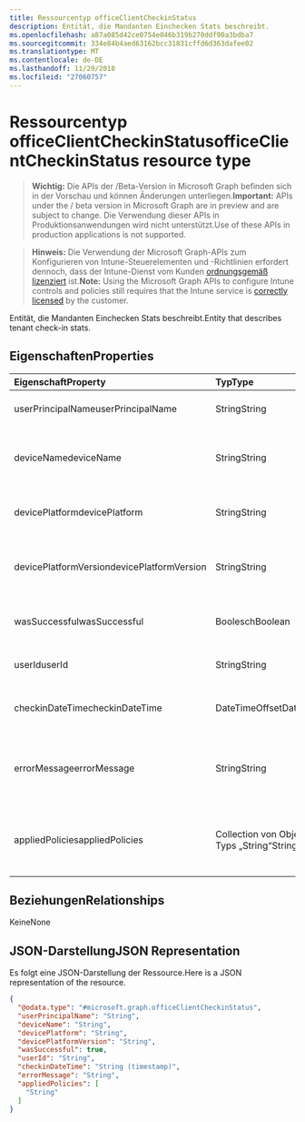 ```yaml
---
title: Ressourcentyp officeClientCheckinStatus
description: Entität, die Mandanten Einchecken Stats beschreibt.
ms.openlocfilehash: a87a085d42ce0754e046b319b270ddf90a3bdba7
ms.sourcegitcommit: 334e84b4aed63162bcc31831cffd6d363dafee02
ms.translationtype: MT
ms.contentlocale: de-DE
ms.lasthandoff: 11/29/2018
ms.locfileid: "27060757"
---
```

# <a name="officeclientcheckinstatus-resource-type"></a><span data-ttu-id="e0d2d-103">Ressourcentyp officeClientCheckinStatus</span><span class="sxs-lookup"><span data-stu-id="e0d2d-103">officeClientCheckinStatus resource type</span></span>

> <span data-ttu-id="e0d2d-104">**Wichtig:** Die APIs der /Beta-Version in Microsoft Graph befinden sich in der Vorschau und können Änderungen unterliegen.</span><span class="sxs-lookup"><span data-stu-id="e0d2d-104">**Important:** APIs under the / beta version in Microsoft Graph are in preview and are subject to change.</span></span> <span data-ttu-id="e0d2d-105">Die Verwendung dieser APIs in Produktionsanwendungen wird nicht unterstützt.</span><span class="sxs-lookup"><span data-stu-id="e0d2d-105">Use of these APIs in production applications is not supported.</span></span>

> <span data-ttu-id="e0d2d-106">**Hinweis:** Die Verwendung der Microsoft Graph-APIs zum Konfigurieren von Intune-Steuerelementen und -Richtlinien erfordert dennoch, dass der Intune-Dienst vom Kunden [ordnungsgemäß lizenziert](https://go.microsoft.com/fwlink/?linkid=839381) ist.</span><span class="sxs-lookup"><span data-stu-id="e0d2d-106">**Note:** Using the Microsoft Graph APIs to configure Intune controls and policies still requires that the Intune service is [correctly licensed](https://go.microsoft.com/fwlink/?linkid=839381) by the customer.</span></span>

<span data-ttu-id="e0d2d-107">Entität, die Mandanten Einchecken Stats beschreibt.</span><span class="sxs-lookup"><span data-stu-id="e0d2d-107">Entity that describes  tenant check-in stats.</span></span>
## <a name="properties"></a><span data-ttu-id="e0d2d-108">Eigenschaften</span><span class="sxs-lookup"><span data-stu-id="e0d2d-108">Properties</span></span>
|<span data-ttu-id="e0d2d-109">Eigenschaft</span><span class="sxs-lookup"><span data-stu-id="e0d2d-109">Property</span></span>|<span data-ttu-id="e0d2d-110">Typ</span><span class="sxs-lookup"><span data-stu-id="e0d2d-110">Type</span></span>|<span data-ttu-id="e0d2d-111">Beschreibung</span><span class="sxs-lookup"><span data-stu-id="e0d2d-111">Description</span></span>|
|:---|:---|:---|
|<span data-ttu-id="e0d2d-112">userPrincipalName</span><span class="sxs-lookup"><span data-stu-id="e0d2d-112">userPrincipalName</span></span>|<span data-ttu-id="e0d2d-113">String</span><span class="sxs-lookup"><span data-stu-id="e0d2d-113">String</span></span>|<span data-ttu-id="e0d2d-114">Benutzerprinzipalname des Geräts.</span><span class="sxs-lookup"><span data-stu-id="e0d2d-114">User principal name using the device.</span></span>|
|<span data-ttu-id="e0d2d-115">deviceName</span><span class="sxs-lookup"><span data-stu-id="e0d2d-115">deviceName</span></span>|<span data-ttu-id="e0d2d-116">String</span><span class="sxs-lookup"><span data-stu-id="e0d2d-116">String</span></span>|<span data-ttu-id="e0d2d-117">Name des Aufnahmegeräts einchecken möchten.</span><span class="sxs-lookup"><span data-stu-id="e0d2d-117">Device name trying to check-in.</span></span>|
|<span data-ttu-id="e0d2d-118">devicePlatform</span><span class="sxs-lookup"><span data-stu-id="e0d2d-118">devicePlatform</span></span>|<span data-ttu-id="e0d2d-119">String</span><span class="sxs-lookup"><span data-stu-id="e0d2d-119">String</span></span>|<span data-ttu-id="e0d2d-120">Geräteplattform einchecken möchten.</span><span class="sxs-lookup"><span data-stu-id="e0d2d-120">Device platform trying to check-in.</span></span>|
|<span data-ttu-id="e0d2d-121">devicePlatformVersion</span><span class="sxs-lookup"><span data-stu-id="e0d2d-121">devicePlatformVersion</span></span>|<span data-ttu-id="e0d2d-122">String</span><span class="sxs-lookup"><span data-stu-id="e0d2d-122">String</span></span>|<span data-ttu-id="e0d2d-123">Gerät Plattformversion einchecken möchten.</span><span class="sxs-lookup"><span data-stu-id="e0d2d-123">Device platform version trying to check-in.</span></span>|
|<span data-ttu-id="e0d2d-124">wasSuccessful</span><span class="sxs-lookup"><span data-stu-id="e0d2d-124">wasSuccessful</span></span>|<span data-ttu-id="e0d2d-125">Boolesch</span><span class="sxs-lookup"><span data-stu-id="e0d2d-125">Boolean</span></span>|<span data-ttu-id="e0d2d-126">Wenn das letzte Einchecken erfolgreich war.</span><span class="sxs-lookup"><span data-stu-id="e0d2d-126">If the last checkin was successful.</span></span>|
|<span data-ttu-id="e0d2d-127">userId</span><span class="sxs-lookup"><span data-stu-id="e0d2d-127">userId</span></span>|<span data-ttu-id="e0d2d-128">String</span><span class="sxs-lookup"><span data-stu-id="e0d2d-128">String</span></span>|<span data-ttu-id="e0d2d-129">Benutzer-ID des Geräts.</span><span class="sxs-lookup"><span data-stu-id="e0d2d-129">User identifier using the device.</span></span>|
|<span data-ttu-id="e0d2d-130">checkinDateTime</span><span class="sxs-lookup"><span data-stu-id="e0d2d-130">checkinDateTime</span></span>|<span data-ttu-id="e0d2d-131">DateTimeOffset</span><span class="sxs-lookup"><span data-stu-id="e0d2d-131">DateTimeOffset</span></span>|<span data-ttu-id="e0d2d-132">Letzte Gerät Einchecken Zeitpunkt in UTC.</span><span class="sxs-lookup"><span data-stu-id="e0d2d-132">Last device check-in time in UTC.</span></span>|
|<span data-ttu-id="e0d2d-133">errorMessage</span><span class="sxs-lookup"><span data-stu-id="e0d2d-133">errorMessage</span></span>|<span data-ttu-id="e0d2d-134">String</span><span class="sxs-lookup"><span data-stu-id="e0d2d-134">String</span></span>|<span data-ttu-id="e0d2d-135">Fehlermeldung, wenn alle zugeordneten für das letzte einchecken.</span><span class="sxs-lookup"><span data-stu-id="e0d2d-135">Error message if any associated for the last checkin.</span></span>|
|<span data-ttu-id="e0d2d-136">appliedPolicies</span><span class="sxs-lookup"><span data-stu-id="e0d2d-136">appliedPolicies</span></span>|<span data-ttu-id="e0d2d-137">Collection von Objekten des Typs „String“</span><span class="sxs-lookup"><span data-stu-id="e0d2d-137">String collection</span></span>|<span data-ttu-id="e0d2d-138">Liste der Richtlinien an das Gerät als letzten Checkin übermittelt wurden.</span><span class="sxs-lookup"><span data-stu-id="e0d2d-138">List of policies delivered to the device as last checkin.</span></span>|

## <a name="relationships"></a><span data-ttu-id="e0d2d-139">Beziehungen</span><span class="sxs-lookup"><span data-stu-id="e0d2d-139">Relationships</span></span>
<span data-ttu-id="e0d2d-140">Keine</span><span class="sxs-lookup"><span data-stu-id="e0d2d-140">None</span></span>
## <a name="json-representation"></a><span data-ttu-id="e0d2d-141">JSON-Darstellung</span><span class="sxs-lookup"><span data-stu-id="e0d2d-141">JSON Representation</span></span>
<span data-ttu-id="e0d2d-142">Es folgt eine JSON-Darstellung der Ressource.</span><span class="sxs-lookup"><span data-stu-id="e0d2d-142">Here is a JSON representation of the resource.</span></span>
<!-- {
  "blockType": "resource",
  "keyProperty": "id",
  "@odata.type": "microsoft.graph.officeClientCheckinStatus"
}
-->
``` json
{
  "@odata.type": "#microsoft.graph.officeClientCheckinStatus",
  "userPrincipalName": "String",
  "deviceName": "String",
  "devicePlatform": "String",
  "devicePlatformVersion": "String",
  "wasSuccessful": true,
  "userId": "String",
  "checkinDateTime": "String (timestamp)",
  "errorMessage": "String",
  "appliedPolicies": [
    "String"
  ]
}
```



